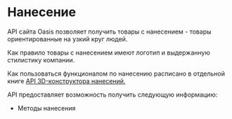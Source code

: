 # Нанесение

API сайта Oasis позволяет получить товары с нанесением - товары ориентированные на узкий круг людей.

Как правило товары с нанесением имеют логотип и выдержанную стилистику компании.

Как пользоваться функционалом по нанесению расписано в отдельной книге [API 3D-конструктора нанесений.](https://oasiscatalog.gitbooks.io/o3d/content/)

API предоставляет возможность получить следующую информацию:

* Методы нанесения

